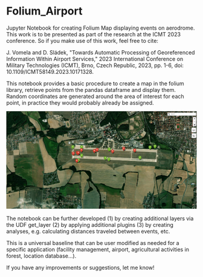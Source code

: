 # Folium_Airport
Jupyter Notebook for creating Folium Map displaying events on aerodrome. This work is to be presented as part of the research at the ICMT 2023 conference. So if you make use of this work, feel free to cite:

J. Vomela and D. Sládek, "Towards Automatic Processing of Georeferenced Information Within Airport Services," 2023 International Conference on Military Technologies (ICMT), Brno, Czech Republic, 2023, pp. 1-6, doi: 10.1109/ICMT58149.2023.10171328.

This notebook provides a basic procedure to create a map in the folium library, retrieve points from the pandas dataframe and display them. Random coordinates are generated around the area of interest for each point, in practice they would probably already be assigned.

![Folium output 27APR 2023](https://github.com/Sladekd/Folium_Airport/blob/main/App_crop.PNG)


The notebook can be further developed 
(1) by creating additional layers via the UDF get_layer
(2) by applying additional plugins
(3) by creating analyses, e.g. calculating distances traveled between events, etc.

This is a universal baseline that can be user modified as needed for a specific application (facility management, airport, agricultural activities in forest, location database...).


If you have any improvements or suggestions, let me know!
